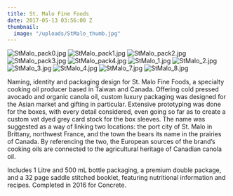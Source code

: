 ```yaml
---
title: St. Malo Fine Foods
date: 2017-05-13 03:56:00 Z
thumbnail:
  image: "/uploads/StMalo_thumb.jpg"
---
```


![StMalo_pack0.jpg](/uploads/StMalo_pack0.jpg)
![StMalo_pack1.jpg](/uploads/StMalo_pack1.jpg)
![StMalo_pack2.jpg](/uploads/StMalo_pack2.jpg)
![StMalo_pack3.jpg](/uploads/StMalo_pack3.jpg)
![StMalo_pack4.jpg](/uploads/StMalo_pack4.jpg)
![StMalo_1.jpg](/uploads/StMalo_1.jpg)
![StMalo_2.jpg](/uploads/StMalo_2.jpg)
![StMalo_3.jpg](/uploads/StMalo_3.jpg)
![StMalo_4.jpg](/uploads/StMalo_4.jpg)
![StMalo_7.jpg](/uploads/StMalo_7.jpg)
![StMalo_8.jpg](/uploads/StMalo_8.jpg)

Naming, identity and packaging design for St. Malo Fine Foods, a specialty cooking oil producer based in Taiwan and Canada. Offering cold pressed avocado and organic canola oil, custom luxury packaging was designed for the Asian market and gifting in particular. Extensive prototyping was done for the boxes, with every detail considered, even going so far as to create a custom vat dyed grey card stock for the box sleeves. The name was suggested as a way of linking two locations: the port city of St. Malo in Brittany, northwest France, and the town the bears its name in the prairies of Canada. By referencing the two, the European sources of the brand’s cooking oils are connected to the agricultural heritage of Canadian canola oil.

Includes 1 Litre and 500 mL bottle packaging, a premium double package, and a 32 page saddle stitched booklet, featuring nutritional information and recipes. Completed in 2016 for Concrete.
